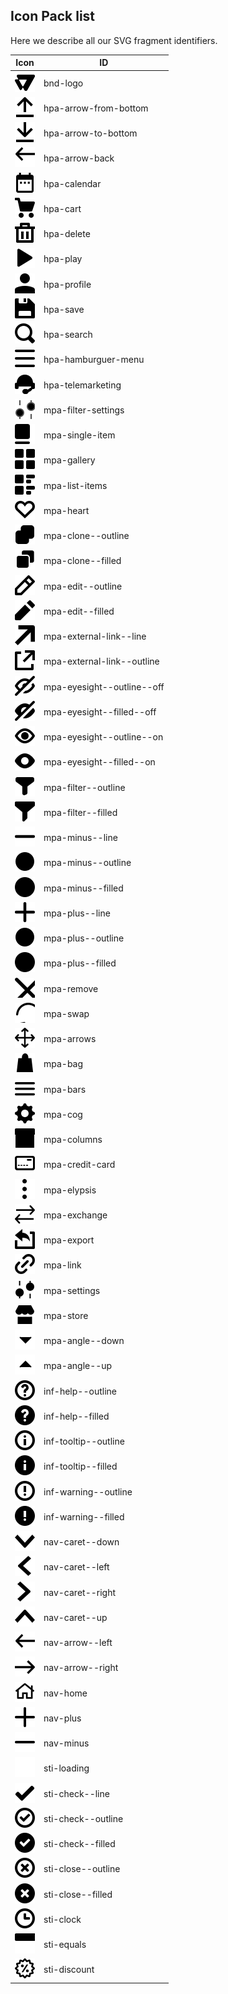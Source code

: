  ## Icon Pack list

  Here we describe all our SVG fragment identifiers. 
  
  
<center>
  
| Icon                                    | ID                         |
| --------------------------------------- | -------------------------- |
| ![](svg/bnd-logo.svg)                   | bnd-logo                   |
| ![](svg/hpa-arrow-from-bottom.svg)      | hpa-arrow-from-bottom      |
| ![](svg/hpa-arrow-to-bottom.svg)        | hpa-arrow-to-bottom        |
| ![](svg/hpa-arrow-back.svg)             | hpa-arrow-back             |
| ![](svg/hpa-calendar.svg)               | hpa-calendar               |
| ![](svg/hpa-cart.svg)                   | hpa-cart                   |
| ![](svg/hpa-delete.svg)                 | hpa-delete                 |
| ![](svg/hpa-play.svg)                   | hpa-play                   |
| ![](svg/hpa-profile.svg)                | hpa-profile                |
| ![](svg/hpa-save.svg)                   | hpa-save                   |
| ![](svg/hpa-search.svg)                 | hpa-search                 |
| ![](svg/hpa-hamburguer-menu.svg)        | hpa-hamburguer-menu        |
| ![](svg/hpa-telemarketing.svg)          | hpa-telemarketing          |
| ![](svg/mpa-filter-settings.svg)        | mpa-filter-settings        |
| ![](svg/mpa-single-item.svg)            | mpa-single-item            |
| ![](svg/mpa-gallery.svg)                | mpa-gallery                |
| ![](svg/mpa-list-items.svg)             | mpa-list-items             |
| ![](svg/mpa-heart.svg)                  | mpa-heart                  |
| ![](svg/mpa-clone--outline.svg)         | mpa-clone--outline         |
| ![](svg/mpa-clone--filled.svg)          | mpa-clone--filled          |
| ![](svg/mpa-edit--outline.svg)          | mpa-edit--outline          |
| ![](svg/mpa-edit--filled.svg)           | mpa-edit--filled           |
| ![](svg/mpa-external-link--line.svg)    | mpa-external-link--line    |
| ![](svg/mpa-external-link--outline.svg) | mpa-external-link--outline |
| ![](svg/mpa-eyesight--outline--off.svg) | mpa-eyesight--outline--off |
| ![](svg/mpa-eyesight--filled--off.svg)  | mpa-eyesight--filled--off  |
| ![](svg/mpa-eyesight--outline--on.svg)  | mpa-eyesight--outline--on  |
| ![](svg/mpa-eyesight--filled--on.svg)   | mpa-eyesight--filled--on   |
| ![](svg/mpa-filter--outline.svg)        | mpa-filter--outline        |
| ![](svg/mpa-filter--filled.svg)         | mpa-filter--filled         |
| ![](svg/mpa-minus--line.svg)            | mpa-minus--line            |
| ![](svg/mpa-minus--outline.svg)         | mpa-minus--outline         |
| ![](svg/mpa-minus--filled.svg)          | mpa-minus--filled          |
| ![](svg/mpa-plus--line.svg)             | mpa-plus--line             |
| ![](svg/mpa-plus--outline.svg)          | mpa-plus--outline          |
| ![](svg/mpa-plus--filled.svg)           | mpa-plus--filled           |
| ![](svg/mpa-remove.svg)                 | mpa-remove                 |
| ![](svg/mpa-swap.svg)                   | mpa-swap                   |
| ![](svg/mpa-arrows.svg)                 | mpa-arrows                 |
| ![](svg/mpa-bag.svg)                    | mpa-bag                    |
| ![](svg/mpa-bars.svg)                   | mpa-bars                   |
| ![](svg/mpa-cog.svg)                    | mpa-cog                    |
| ![](svg/mpa-columns.svg)                | mpa-columns                |
| ![](svg/mpa-credit-card.svg)            | mpa-credit-card            |
| ![](svg/mpa-elypsis.svg)                | mpa-elypsis                |
| ![](svg/mpa-exchange.svg)               | mpa-exchange               |
| ![](svg/mpa-export.svg)                 | mpa-export                 |
| ![](svg/mpa-link.svg)                   | mpa-link                   |
| ![](svg/mpa-settings.svg)               | mpa-settings               |
| ![](svg/mpa-store.svg)                  | mpa-store                  |
| ![](svg/mpa-angle--down.svg)            | mpa-angle--down            |
| ![](svg/mpa-angle--up.svg)              | mpa-angle--up              |
| ![](svg/inf-help--outline.svg)          | inf-help--outline          |
| ![](svg/inf-help--filled.svg)           | inf-help--filled           |
| ![](svg/inf-tooltip--outline.svg)       | inf-tooltip--outline       |
| ![](svg/inf-tooltip--filled.svg)        | inf-tooltip--filled        |
| ![](svg/inf-warning--outline.svg)       | inf-warning--outline       |
| ![](svg/inf-warning--filled.svg)        | inf-warning--filled        |
| ![](svg/nav-caret--down.svg)            | nav-caret--down            |
| ![](svg/nav-caret--left.svg)            | nav-caret--left            |
| ![](svg/nav-caret--right.svg)           | nav-caret--right           |
| ![](svg/nav-caret--up.svg)              | nav-caret--up              |
| ![](svg/nav-arrow--left.svg)            | nav-arrow--left            |
| ![](svg/nav-arrow--right.svg)           | nav-arrow--right           |
| ![](svg/nav-home.svg)                   | nav-home                   |
| ![](svg/nav-plus.svg)                   | nav-plus                   |
| ![](svg/nav-minus.svg)                  | nav-minus                  |
| ![](svg/sti-loading.svg)                | sti-loading                |
| ![](svg/sti-check--line.svg)            | sti-check--line            |
| ![](svg/sti-check--outline.svg)         | sti-check--outline         |
| ![](svg/sti-check--filled.svg)          | sti-check--filled          |
| ![](svg/sti-close--outline.svg)         | sti-close--outline         |
| ![](svg/sti-close--filled.svg)          | sti-close--filled          |
| ![](svg/sti-clock.svg)                  | sti-clock                  |
| ![](svg/sti-equals.svg)                 | sti-equals                 |
| ![](svg/sti-discount.svg)               | sti-discount               |
</center>